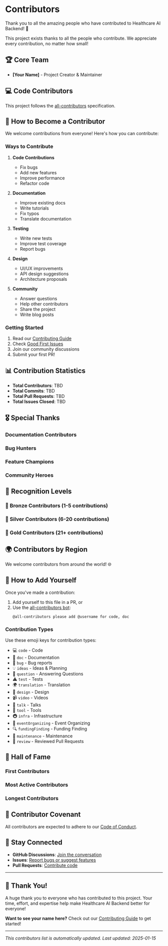 # Contributors

Thank you to all the amazing people who have contributed to Healthcare AI Backend! 🎉

This project exists thanks to all the people who contribute. We appreciate every contribution, no matter how small!

## 🏆 Core Team

<!-- Add core team members here -->
- **[Your Name]** - Project Creator & Maintainer

## 💻 Code Contributors

This project follows the [all-contributors](https://github.com/all-contributors/all-contributors) specification.

<!-- ALL-CONTRIBUTORS-LIST:START - Do not remove or modify this section -->
<!-- prettier-ignore-start -->
<!-- markdownlint-disable -->

<!-- Add contributors here using the all-contributors bot or manually -->

<!-- markdownlint-restore -->
<!-- prettier-ignore-end -->
<!-- ALL-CONTRIBUTORS-LIST:END -->

## 🌟 How to Become a Contributor

We welcome contributions from everyone! Here's how you can contribute:

### Ways to Contribute

1. **Code Contributions**
   - Fix bugs
   - Add new features
   - Improve performance
   - Refactor code

2. **Documentation**
   - Improve existing docs
   - Write tutorials
   - Fix typos
   - Translate documentation

3. **Testing**
   - Write new tests
   - Improve test coverage
   - Report bugs

4. **Design**
   - UI/UX improvements
   - API design suggestions
   - Architecture proposals

5. **Community**
   - Answer questions
   - Help other contributors
   - Share the project
   - Write blog posts

### Getting Started

1. Read our [Contributing Guide](CONTRIBUTING.md)
2. Check [Good First Issues](https://github.com/OpenHealthLab/HealthAPI/labels/good%20first%20issue)
3. Join our community discussions
4. Submit your first PR!

## 📊 Contribution Statistics

<!-- Update these stats periodically -->

- **Total Contributors**: TBD
- **Total Commits**: TBD
- **Total Pull Requests**: TBD
- **Total Issues Closed**: TBD

## 🎖️ Special Thanks

### Documentation Contributors
<!-- List contributors who significantly improved documentation -->

### Bug Hunters
<!-- List contributors who found and reported critical bugs -->

### Feature Champions
<!-- List contributors who implemented major features -->

### Community Heroes
<!-- List contributors who actively help others -->

## 💝 Recognition Levels

### 🥉 Bronze Contributors (1-5 contributions)
<!-- List bronze contributors -->

### 🥈 Silver Contributors (6-20 contributions)
<!-- List silver contributors -->

### 🥇 Gold Contributors (21+ contributions)
<!-- List gold contributors -->

## 🌍 Contributors by Region

We welcome contributors from around the world! 🌐

<!-- Add a world map or list of countries represented -->

## 📝 How to Add Yourself

Once you've made a contribution:

1. Add yourself to this file in a PR, or
2. Use the [all-contributors bot](https://allcontributors.org/docs/en/bot/overview):
   ```
   @all-contributors please add @username for code, doc
   ```

### Contribution Types

Use these emoji keys for contribution types:

- 💻 `code` - Code
- 📖 `doc` - Documentation
- 🐛 `bug` - Bug reports
- 💡 `ideas` - Ideas & Planning
- 🤔 `question` - Answering Questions
- ⚠️ `test` - Tests
- 🌍 `translation` - Translation
- 🎨 `design` - Design
- 📹 `video` - Videos
- 📢 `talk` - Talks
- 🔧 `tool` - Tools
- 🚇 `infra` - Infrastructure
- 📆 `eventOrganizing` - Event Organizing
- 🔍 `fundingFinding` - Funding Finding
- 🚧 `maintenance` - Maintenance
- 👀 `review` - Reviewed Pull Requests

## 🎉 Hall of Fame

### First Contributors
<!-- List the first contributors to the project -->

### Most Active Contributors
<!-- List contributors with the most activity -->

### Longest Contributors
<!-- List contributors who have been with the project the longest -->

## 📜 Contributor Covenant

All contributors are expected to adhere to our [Code of Conduct](CODE_OF_CONDUCT.md).

## 💬 Stay Connected

- **GitHub Discussions**: [Join the conversation](https://github.com/OpenHealthLab/HealthAPI/discussions)
- **Issues**: [Report bugs or suggest features](https://github.com/OpenHealthLab/HealthAPI/issues)
- **Pull Requests**: [Contribute code](https://github.com/OpenHealthLab/HealthAPI/pulls)

---

## 🙏 Thank You!

A huge thank you to everyone who has contributed to this project. Your time, effort, and expertise help make Healthcare AI Backend better for everyone!

**Want to see your name here?** Check out our [Contributing Guide](CONTRIBUTING.md) to get started!

---

*This contributors list is automatically updated. Last updated: 2025-01-15*

<!-- 
To update this file:
1. Use the all-contributors bot, or
2. Manually add contributors following the format above, or
3. Use GitHub's contributor insights: https://github.com/OpenHealthLab/HealthAPI/graphs/contributors
-->
